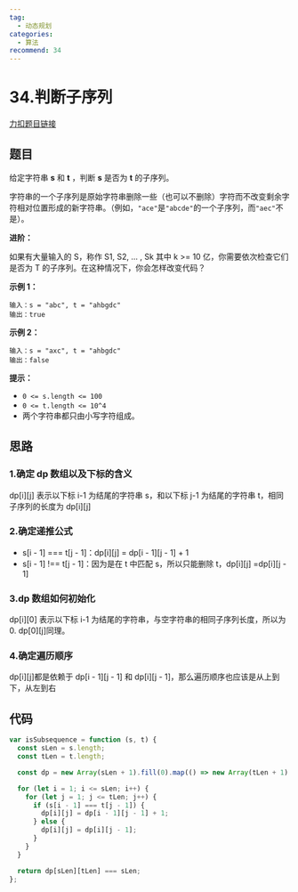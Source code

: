 ```yaml
---
tag:
  - 动态规划
categories:
  - 算法
recommend: 34
---
```


# 34.判断子序列

[力扣题目链接](https://leetcode.cn/problems/is-subsequence/)

## 题目

给定字符串 **s** 和 **t** ，判断 **s** 是否为 **t** 的子序列。

字符串的一个子序列是原始字符串删除一些（也可以不删除）字符而不改变剩余字符相对位置形成的新字符串。（例如，`"ace"`是`"abcde"`的一个子序列，而`"aec"`不是）。

**进阶：**

如果有大量输入的 S，称作 S1, S2, ... , Sk 其中 k >= 10 亿，你需要依次检查它们是否为 T 的子序列。在这种情况下，你会怎样改变代码？

**示例 1：**

```
输入：s = "abc", t = "ahbgdc"
输出：true
```

**示例 2：**

```
输入：s = "axc", t = "ahbgdc"
输出：false
```

**提示：**

- `0 <= s.length <= 100`
- `0 <= t.length <= 10^4`
- 两个字符串都只由小写字符组成。

## 思路

### 1.确定 dp 数组以及下标的含义

dp\[i][j] 表示以下标 i-1 为结尾的字符串 s，和以下标 j-1 为结尾的字符串 t，相同子序列的长度为 dp\[i][j]

### 2.确定递推公式

- s[i - 1] === t[j - 1]：dp\[i][j] = dp\[i - 1][j - 1] + 1
- s[i - 1] !== t[j - 1]：因为是在 t 中匹配 s，所以只能删除 t，dp\[i][j] =dp\[i][j - 1]

### 3.dp 数组如何初始化

dp\[i][0] 表示以下标 i-1 为结尾的字符串，与空字符串的相同子序列长度，所以为 0. dp\[0][j]同理。

### 4.确定遍历顺序

dp\[i][j]都是依赖于 dp\[i - 1][j - 1] 和 dp\[i][j - 1]，那么遍历顺序也应该是从上到下，从左到右

## 代码

```js
var isSubsequence = function (s, t) {
  const sLen = s.length;
  const tLen = t.length;

  const dp = new Array(sLen + 1).fill(0).map(() => new Array(tLen + 1).fill(0));

  for (let i = 1; i <= sLen; i++) {
    for (let j = 1; j <= tLen; j++) {
      if (s[i - 1] === t[j - 1]) {
        dp[i][j] = dp[i - 1][j - 1] + 1;
      } else {
        dp[i][j] = dp[i][j - 1];
      }
    }
  }

  return dp[sLen][tLen] === sLen;
};
```
